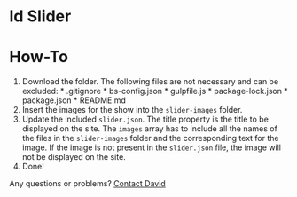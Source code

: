 Id Slider
=============

# How-To

  1. Download the folder. The following files are not necessary and can be excluded:
    * .gitignore
    * bs-config.json
    * gulpfile.js
    * package-lock.json
    * package.json
    * README.md
  2. Insert the images for the show into the `slider-images` folder.
  3. Update the included `slider.json`. The title property is the title to be displayed on the site. The `images` array has to include all the names of the files in the `slider-images` folder and the corresponding text for the image. If the image is not present in the `slider.json` file, the image will not be displayed on the site.
  4. Done!

Any questions or problems? [Contact David](mailto:dst@lindberg.com)
